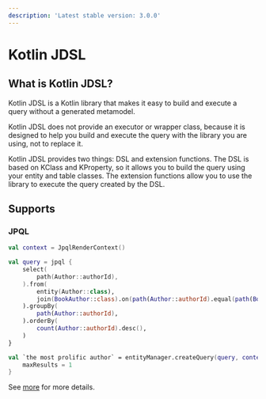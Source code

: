 ```yaml
---
description: 'Latest stable version: 3.0.0'
---
```


# Kotlin JDSL

## What is Kotlin JDSL?

Kotlin JDSL is a Kotlin library that makes it easy to build and execute a query without a generated metamodel.

Kotlin JDSL does not provide an executor or wrapper class, because it is designed to help you build and execute the
query with the library you are using, not to replace it.

Kotlin JDSL provides two things: DSL and extension functions. The DSL is based on KClass and KProperty, so it allows you
to build the query using your entity and table classes. The extension functions allow you to use the library to execute
the query created by the DSL.

## Supports

### JPQL

```kotlin
val context = JpqlRenderContext()

val query = jpql {
    select(
        path(Author::authorId),
    ).from(
        entity(Author::class),
        join(BookAuthor::class).on(path(Author::authorId).equal(path(BookAuthor::authorId))),
    ).groupBy(
        path(Author::authorId),
    ).orderBy(
        count(Author::authorId).desc(),
    )
}

val `the most prolific author` = entityManager.createQuery(query, context).apply {
    maxResults = 1
}
```

See [more](jpql-with-kotlin-jdsl/) for more details.
